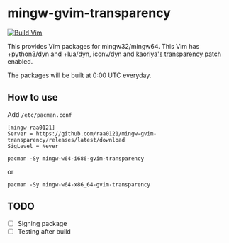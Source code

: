# mingw-gvim-transparency
[![Build Vim](https://github.com/raa0121/mingw-gvim-transparency/workflows/Build%20Vim/badge.svg)](https://github.com/raa0121/mingw-gvim-transparency/actions)

This provides Vim packages for mingw32/mingw64. This Vim has +python3/dyn and +lua/dyn, iconv/dyn and [kaoriya's transparency patch](https://github.com/koron/vim-kaoriya-patches/blob/master/master/2002-windows_transparency.diff) enabled.

The packages will be built at 0:00 UTC everyday.

## How to use
Add `/etc/pacman.conf`
```
[mingw-raa0121]
Server = https://github.com/raa0121/mingw-gvim-transparency/releases/latest/download
SigLevel = Never
```

```
pacman -Sy mingw-w64-i686-gvim-transparency
```
or
```
pacman -Sy mingw-w64-x86_64-gvim-transparency
```

## TODO
- [ ] Signing package
- [ ] Testing after build
